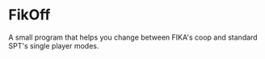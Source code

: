 # FikOff
A small program that helps you change between FIKA's coop and standard SPT's single player modes.
